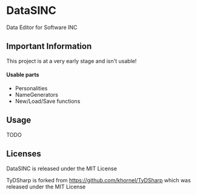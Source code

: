 # DataSINC
 Data Editor for Software INC

## Important Information

This project is at a very early stage and isn't usable!

#### Usable parts

* Personalities
* NameGenerators
* New/Load/Save functions

## Usage
TODO

## Licenses

DataSINC is released under the MIT License

TyDSharp is forked from https://github.com/khornel/TyDSharp which was released under the MIT License
